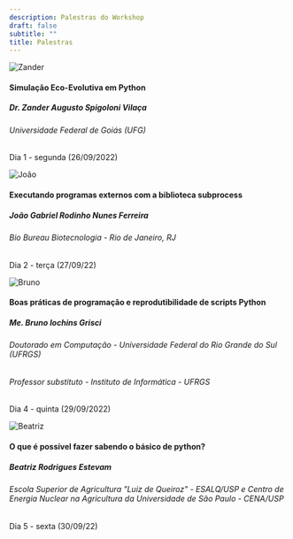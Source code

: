 ```yaml
---
description: Palestras do Workshop
draft: false
subtitle: ""
title: Palestras
---
```


<div class="card-columns">
<div class="card">
  <img class="card-img-top" src="/images/palestras/zander.jpeg" alt="Zander">
  <div class="card-body">
    <h4 class="card-title">Simulação Eco-Evolutiva em Python</h4>
    <h5>Dr. Zander Augusto Spigoloni Vilaça</h5>
    <h6 class="card-title mb-2 text-muted">Universidade Federal de Goiás (UFG)</h6>
     <p class="card-text"><i class="fas fa-calendar" ></i> Dia 1 - segunda (26/09/2022) <br>
     <a href="http://lattes.cnpq.br/7067487299455416" class="card-link"><i class="ai ai-lattes ai-2x" ></i></a>
     <a href="https://orcid.org/0000-0002-4949-1096" class="card-link"><i class="ai ai-orcid ai-2x" ></i></a></p>
   </div>
</div>

<div class="card">
  <img class="card-img-top" src="/images/palestras/joao.jpg" alt="João">
  <div class="card-body">
    <h4 class="card-title">Executando programas externos com a biblioteca subprocess</h4>
    <h5>João Gabriel Rodinho Nunes Ferreira</h5>
    <h6 class="card-title mb-2 text-muted">Bio Bureau Biotecnologia - Rio de Janeiro, RJ</h6>
     <p class="card-text"><i class="fas fa-calendar" ></i> Dia 2 - terça (27/09/22) <br>
     <a href="http://lattes.cnpq.br/6599020545921081" class="card-link"><i class="ai ai-lattes ai-2x" ></i></a>
     <a href="https://twitter.com/FerreiranunesJ" class="card-link"><i class="fab fa-twitter fa-2x" ></i></a>
     <a href="https://instagram.com/jgnunes" class="card-link"><i class="fab fa-instagram fa-2x"></i> </a></p>
   </div>
</div>
</div>

<div class="card-columns">
<div class="card">
  <img class="card-img-top" src="/images/palestras/bruno1.jpg" alt="Bruno">
  <div class="card-body">
    <h4 class="card-title">Boas práticas de programação e reprodutibilidade de scripts Python</h4>
    <h5>Me. Bruno Iochins Grisci</h5>
    <h6 class="card-title mb-2 text-muted">Doutorado em Computação - Universidade Federal do Rio Grande do Sul (UFRGS)</h6>
    <h6 class="card-title mb-2 text-muted">Professor substituto - Instituto de Informática - UFRGS</h6>
     <p class="card-text"><i class="fas fa-calendar" ></i> Dia 4 - quinta (29/09/2022)<br>
     <a href="https://brunogrisci.github.io/" class="card-link"><i class="fas fa-link fa-2x" ></i></a>
     <a href="https://twitter.com/BrunoGrisci" class="card-link"><i class="fab fa-twitter fa-2x" ></i></a>
     <a href="https://instagram.com/bigrisci" class="card-link"><i class="fab fa-instagram fa-2x"></i> </a></p>
   </div>
</div>

<div class="card">
  <img class="card-img-top" src="/images/palestras/beatriz.png" alt="Beatriz">
  <div class="card-body">
    <h4 class="card-title">O que é possível fazer sabendo o básico de python?</h4>
    <h5>Beatriz Rodrigues Estevam</h5>
    <h6 class="card-title mb-2 text-muted">Escola Superior de Agricultura "Luiz de Queiroz" - ESALQ/USP e Centro de Energia Nuclear na Agricultura da Universidade de São Paulo - CENA/USP</h6>
     <p class="card-text"><i class="fas fa-calendar" ></i> Dia 5 - sexta (30/09/22) <br>
     <a href="https://twitter.com/BiaREstevam" class="card-link"><i class="fab fa-twitter fa-2x" ></i></a>
     <a href="https://instagram.com/bia_r.e" class="card-link"><i class="fab fa-instagram fa-2x"></i> </a></p>
   </div>
</div>

 
</div>